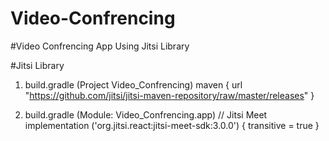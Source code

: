 # Video-Confrencing
#Video Confrencing App Using Jitsi Library

#Jitsi Library

1. build.gradle (Project Video_Confrencing)
 maven {
            url "https://github.com/jitsi/jitsi-maven-repository/raw/master/releases"
        }

2. build.gradle (Module: Video_Confrencing.app)
 // Jitsi Meet
    implementation ('org.jitsi.react:jitsi-meet-sdk:3.0.0') { transitive = true }
